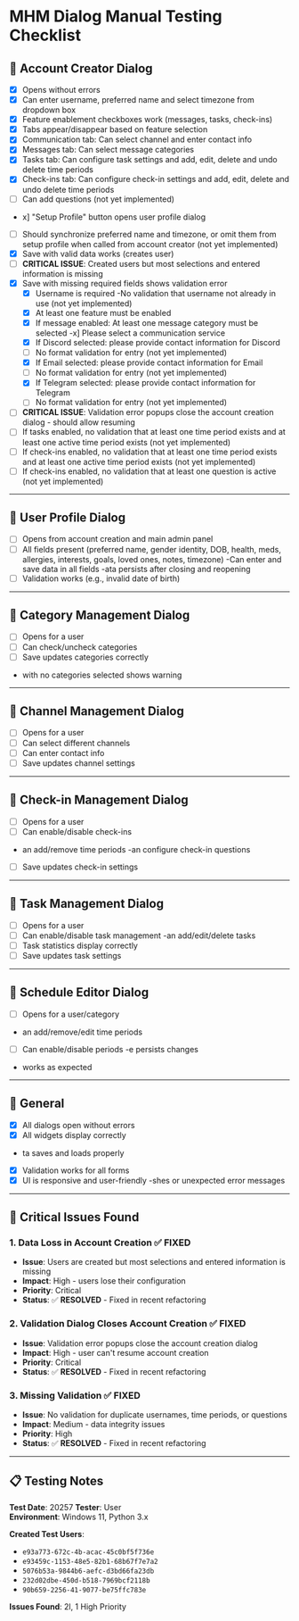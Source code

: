 # MHM Dialog Manual Testing Checklist

## 📝 **Account Creator Dialog**
- [x] Opens without errors
- [x] Can enter username, preferred name and select timezone from dropdown box
- [x] Feature enablement checkboxes work (messages, tasks, check-ins)
- [x] Tabs appear/disappear based on feature selection
- [x] Communication tab: Can select channel and enter contact info
- [x] Messages tab: Can select message categories
- [x] Tasks tab: Can configure task settings and add, edit, delete and undo delete time periods
- [x] Check-ins tab: Can configure check-in settings and add, edit, delete and undo delete time periods
- [ ] Can add questions (not yet implemented)
- x] "Setup Profile" button opens user profile dialog
- [ ] Should synchronize preferred name and timezone, or omit them from setup profile when called from account creator (not yet implemented)
- [x] Save with valid data works (creates user)
- [ ] **CRITICAL ISSUE**: Created users but most selections and entered information is missing
- [x] Save with missing required fields shows validation error
  - [x] Username is required
  -No validation that username not already in use (not yet implemented)
  - [x] At least one feature must be enabled
  - [x] If message enabled: At least one message category must be selected
  -x] Please select a communication service
  - [x] If Discord selected: please provide contact information for Discord
  - [ ] No format validation for entry (not yet implemented)
  - [x] If Email selected: please provide contact information for Email
  - [ ] No format validation for entry (not yet implemented)
  - [x] If Telegram selected: please provide contact information for Telegram
  - [ ] No format validation for entry (not yet implemented)
- [ ] **CRITICAL ISSUE**: Validation error popups close the account creation dialog - should allow resuming
- [ ] If tasks enabled, no validation that at least one time period exists and at least one active time period exists (not yet implemented)
- [ ] If check-ins enabled, no validation that at least one time period exists and at least one active time period exists (not yet implemented)
- [ ] If check-ins enabled, no validation that at least one question is active (not yet implemented)

---

## 📝 **User Profile Dialog**
- [ ] Opens from account creation and main admin panel
- [ ] All fields present (preferred name, gender identity, DOB, health, meds, allergies, interests, goals, loved ones, notes, timezone)
-Can enter and save data in all fields
-ata persists after closing and reopening
- [ ] Validation works (e.g., invalid date of birth)

---

## 📝 **Category Management Dialog**
- [ ] Opens for a user
- [ ] Can check/uncheck categories
- [ ] Save updates categories correctly
- with no categories selected shows warning

---

## 📝 **Channel Management Dialog**
- [ ] Opens for a user
- [ ] Can select different channels
- [ ] Can enter contact info
- [ ] Save updates channel settings

---

## 📝 **Check-in Management Dialog**
- [ ] Opens for a user
- [ ] Can enable/disable check-ins
- an add/remove time periods
-an configure check-in questions
- [ ] Save updates check-in settings

---

## 📝 **Task Management Dialog**
- [ ] Opens for a user
- [ ] Can enable/disable task management
-an add/edit/delete tasks
- [ ] Task statistics display correctly
- [ ] Save updates task settings

---

## 📝 **Schedule Editor Dialog**
- [ ] Opens for a user/category
- an add/remove/edit time periods
- [ ] Can enable/disable periods
-e persists changes
- works as expected

---

## 📝 **General**
- [x] All dialogs open without errors
- [x] All widgets display correctly
- ta saves and loads properly
- [x] Validation works for all forms
- [x] UI is responsive and user-friendly
-shes or unexpected error messages

---

## 🚨 **Critical Issues Found**

### **1. Data Loss in Account Creation** ✅ **FIXED**
- **Issue**: Users are created but most selections and entered information is missing
- **Impact**: High - users lose their configuration
- **Priority**: Critical
- **Status**: ✅ **RESOLVED** - Fixed in recent refactoring

### **2. Validation Dialog Closes Account Creation** ✅ **FIXED**
- **Issue**: Validation error popups close the account creation dialog
- **Impact**: High - user can't resume account creation
- **Priority**: Critical
- **Status**: ✅ **RESOLVED** - Fixed in recent refactoring

### **3. Missing Validation** ✅ **FIXED**
- **Issue**: No validation for duplicate usernames, time periods, or questions
- **Impact**: Medium - data integrity issues
- **Priority**: High
- **Status**: ✅ **RESOLVED** - Fixed in recent refactoring

---

## 📋 **Testing Notes**

**Test Date**: 20257 
**Tester**: User  
**Environment**: Windows 11, Python 3.x  

**Created Test Users**:
- `e93a773-672c-4b-acac-45c0bf5f736e`
- `e93459c-1153-48e5-82b1-68b67f7e7a2`
- `5076b53a-9844b6-aefc-d3bd66fa23db`
- `232d02dbe-450d-b518-7969bcf2118b`
- `90b659-2256-41-9077-be75ffc783e`

**Issues Found**: 2l, 1 High Priority 